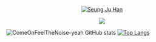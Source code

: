 <!-- ### Hi there 👋 -->


<p align="center">
  <a href="https://github.com/DenverCoder1">
    <img src="https://user-images.githubusercontent.com/71255601/230539376-c3f76fab-1937-4211-a4b5-b38a6c7763a6.gif" alt="Seung Ju Han" /></a>
</p>

<p align="center">
  <!-- Typing SVG by DenverCoder1 - https://github.com/DenverCoder1/readme-typing-svg -->
  <a href="https://github.com/DenverCoder1/readme-typing-svg">
    <img src="https://readme-typing-svg.demolab.com/?lines=A%20computer%20science%20student%20☆;A%20future%20Programmer%20♡;2%2B%20years%20of%20coding%20experience;Always%20learning%20new%20things&font=Fira%20Code&center=true&width=440&height=45&color=f75c7e&vCenter=true&pause=1000&size=22" /></a>
</p>

<!-- Social badges section -->
<!-- Badges with custom icons - https://github.com/DenverCoder1/custom-icon-badges -->
<!-- View counter - https://github.com/DenverCoder1/Simple-View-Counter -->
<!-- 여기 추가할 것 -->

![ComeOnFeelTheNoise-yeah GitHub stats](https://github-readme-stats.vercel.app/api?username=ComeOnFeelTheNoise-yeah&show_icons=true&theme=buefy)
[![Top Langs](https://github-readme-stats.vercel.app/api/top-langs/?username=ComeOnFeelTheNoise&layout=compact&theme=buefy)](https://github.com/ComeOnFeelTheNoise/github-readme-stats)<br>


<!--
**ComeOnFeelTheNoise-yeah/ComeOnFeelTheNoise-yeah** is a ✨ _special_ ✨ repository because its `README.md` (this file) appears on your GitHub profile.

Here are some ideas to get you started:

- 🔭 I’m currently working on ...
- 🌱 I’m currently learning ...
- 👯 I’m looking to collaborate on ...
- 🤔 I’m looking for help with ...
- 💬 Ask me about ...
- 📫 How to reach me: ...
- 😄 Pronouns: ...
- ⚡ Fun fact: ...
-->
